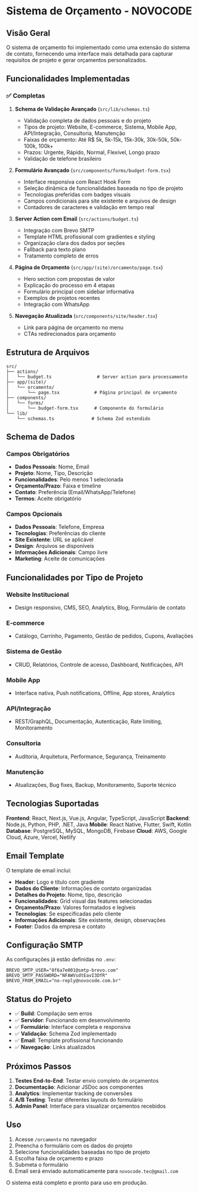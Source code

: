 # Sistema de Orçamento - NOVOCODE

## Visão Geral

O sistema de orçamento foi implementado como uma extensão do sistema de contato, fornecendo uma interface mais detalhada para capturar requisitos de projeto e gerar orçamentos personalizados.

## Funcionalidades Implementadas

### ✅ Completas

1. **Schema de Validação Avançado** (`src/lib/schemas.ts`)

   - Validação completa de dados pessoais e do projeto
   - Tipos de projeto: Website, E-commerce, Sistema, Mobile App, API/Integração, Consultoria, Manutenção
   - Faixas de orçamento: Até R$ 5k, 5k-15k, 15k-30k, 30k-50k, 50k-100k, 100k+
   - Prazos: Urgente, Rápido, Normal, Flexível, Longo prazo
   - Validação de telefone brasileiro

2. **Formulário Avançado** (`src/components/forms/budget-form.tsx`)

   - Interface responsiva com React Hook Form
   - Seleção dinâmica de funcionalidades baseada no tipo de projeto
   - Tecnologias preferidas com badges visuais
   - Campos condicionais para site existente e arquivos de design
   - Contadores de caracteres e validação em tempo real

3. **Server Action com Email** (`src/actions/budget.ts`)

   - Integração com Brevo SMTP
   - Template HTML profissional com gradientes e styling
   - Organização clara dos dados por seções
   - Fallback para texto plano
   - Tratamento completo de erros

4. **Página de Orçamento** (`src/app/(site)/orcamento/page.tsx`)

   - Hero section com propostas de valor
   - Explicação do processo em 4 etapas
   - Formulário principal com sidebar informativa
   - Exemplos de projetos recentes
   - Integração com WhatsApp

5. **Navegação Atualizada** (`src/components/site/header.tsx`)
   - Link para página de orçamento no menu
   - CTAs redirecionados para orçamento

## Estrutura de Arquivos

```
src/
├── actions/
│   └── budget.ts                 # Server action para processamento
├── app/(site)/
│   └── orcamento/
│       └── page.tsx             # Página principal de orçamento
├── components/
│   └── forms/
│       └── budget-form.tsx      # Componente do formulário
└── lib/
    └── schemas.ts              # Schema Zod estendido
```

## Schema de Dados

### Campos Obrigatórios

- **Dados Pessoais**: Nome, Email
- **Projeto**: Nome, Tipo, Descrição
- **Funcionalidades**: Pelo menos 1 selecionada
- **Orçamento/Prazo**: Faixa e timeline
- **Contato**: Preferência (Email/WhatsApp/Telefone)
- **Termos**: Aceite obrigatório

### Campos Opcionais

- **Dados Pessoais**: Telefone, Empresa
- **Tecnologias**: Preferências do cliente
- **Site Existente**: URL se aplicável
- **Design**: Arquivos se disponíveis
- **Informações Adicionais**: Campo livre
- **Marketing**: Aceite de comunicações

## Funcionalidades por Tipo de Projeto

### Website Institucional

- Design responsivo, CMS, SEO, Analytics, Blog, Formulário de contato

### E-commerce

- Catálogo, Carrinho, Pagamento, Gestão de pedidos, Cupons, Avaliações

### Sistema de Gestão

- CRUD, Relatórios, Controle de acesso, Dashboard, Notificações, API

### Mobile App

- Interface nativa, Push notifications, Offline, App stores, Analytics

### API/Integração

- REST/GraphQL, Documentação, Autenticação, Rate limiting, Monitoramento

### Consultoria

- Auditoria, Arquitetura, Performance, Segurança, Treinamento

### Manutenção

- Atualizações, Bug fixes, Backup, Monitoramento, Suporte técnico

## Tecnologias Suportadas

**Frontend**: React, Next.js, Vue.js, Angular, TypeScript, JavaScript
**Backend**: Node.js, Python, PHP, .NET, Java
**Mobile**: React Native, Flutter, Swift, Kotlin
**Database**: PostgreSQL, MySQL, MongoDB, Firebase
**Cloud**: AWS, Google Cloud, Azure, Vercel, Netlify

## Email Template

O template de email inclui:

- **Header**: Logo e título com gradiente
- **Dados do Cliente**: Informações de contato organizadas
- **Detalhes do Projeto**: Nome, tipo, descrição
- **Funcionalidades**: Grid visual das features selecionadas
- **Orçamento/Prazo**: Valores formatados e legíveis
- **Tecnologias**: Se especificadas pelo cliente
- **Informações Adicionais**: Site existente, design, observações
- **Footer**: Dados da empresa e contato

## Configuração SMTP

As configurações já estão definidas no `.env`:

```env
BREVO_SMTP_USER="8f6a7e001@smtp-brevo.com"
BREVO_SMTP_PASSWORD="NFAWVsdtEavI3DfR"
BREVO_FROM_EMAIL="no-reply@novocode.com.br"
```

## Status do Projeto

- ✅ **Build**: Compilação sem erros
- ✅ **Servidor**: Funcionando em desenvolvimento
- ✅ **Formulário**: Interface completa e responsiva
- ✅ **Validação**: Schema Zod implementado
- ✅ **Email**: Template profissional funcionando
- ✅ **Navegação**: Links atualizados

## Próximos Passos

1. **Testes End-to-End**: Testar envio completo de orçamentos
2. **Documentação**: Adicionar JSDoc aos componentes
3. **Analytics**: Implementar tracking de conversões
4. **A/B Testing**: Testar diferentes layouts do formulário
5. **Admin Panel**: Interface para visualizar orçamentos recebidos

## Uso

1. Acesse `/orcamento` no navegador
2. Preencha o formulário com os dados do projeto
3. Selecione funcionalidades baseadas no tipo de projeto
4. Escolha faixa de orçamento e prazo
5. Submeta o formulário
6. Email será enviado automaticamente para `novocode.tec@gmail.com`

O sistema está completo e pronto para uso em produção.
